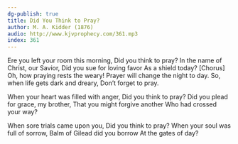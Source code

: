 ```yaml
---
dg-publish: true
title: Did You Think to Pray?
author: M. A. Kidder (1876)
audio: http://www.kjvprophecy.com/361.mp3
index: 361
---
```


Ere you left your room this morning,
Did you think to pray?
In the name of Christ, our Savior,
Did you sue for loving favor
As a shield today?
[Chorus]
Oh, how praying rests the weary!
Prayer will change the night to day.
So, when life gets dark and dreary,
Don’t forget to pray.

When your heart was filled with anger,
Did you think to pray?
Did you plead for grace, my brother,
That you might forgive another
Who had crossed your way?

When sore trials came upon you,
Did you think to pray?
When your soul was full of sorrow,
Balm of Gilead did you borrow
At the gates of day?